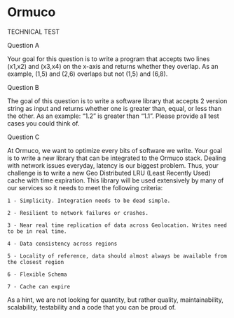 # Ormuco

TECHNICAL TEST

 

Question A

Your goal for this question is to write a program that accepts two lines (x1,x2) and (x3,x4) on the x-axis and returns whether they overlap. As an example, (1,5) and (2,6) overlaps but not (1,5) and (6,8). 

 

Question B

The goal of this question is to write a software library that accepts 2 version string as input and returns whether one is greater than, equal, or less than the other. As an example: “1.2” is greater than “1.1”. Please provide all test cases you could think of.

 

Question C

At Ormuco, we want to optimize every bits of software we write. Your goal is to write a new library that can be integrated to the Ormuco stack. Dealing with network issues everyday, latency is our biggest problem. Thus, your challenge is to write a new Geo Distributed LRU (Least Recently Used) cache with time expiration. This library will be used extensively by many of our services so it needs to meet the following criteria:

 

    1 - Simplicity. Integration needs to be dead simple.

    2 - Resilient to network failures or crashes.

    3 - Near real time replication of data across Geolocation. Writes need to be in real time.

    4 - Data consistency across regions

    5 - Locality of reference, data should almost always be available from the closest region

    6 - Flexible Schema

    7 - Cache can expire 

 

As a hint, we are not looking for quantity, but rather quality, maintainability, scalability, testability and a code that you can be proud of.

